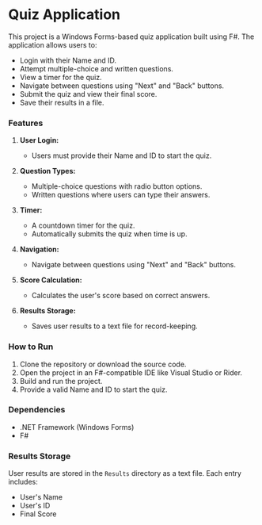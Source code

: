 #  Quiz Application

This project is a Windows Forms-based quiz application built using F#. The application allows users to:

- Login with their Name and ID.
- Attempt multiple-choice and written questions.
- View a timer for the quiz.
- Navigate between questions using "Next" and "Back" buttons.
- Submit the quiz and view their final score.
- Save their results in a file.

### Features

1. **User Login:**

   - Users must provide their Name and ID to start the quiz.

2. **Question Types:**

   - Multiple-choice questions with radio button options.
   - Written questions where users can type their answers.

3. **Timer:**

   - A countdown timer for the quiz.
   - Automatically submits the quiz when time is up.

4. **Navigation:**

   - Navigate between questions using "Next" and "Back" buttons.

5. **Score Calculation:**

   - Calculates the user's score based on correct answers.

6. **Results Storage:**
   - Saves user results to a text file for record-keeping.

### How to Run

1. Clone the repository or download the source code.
2. Open the project in an F#-compatible IDE like Visual Studio or Rider.
3. Build and run the project.
4. Provide a valid Name and ID to start the quiz.

### Dependencies

- .NET Framework (Windows Forms)
- F#

### Results Storage

User results are stored in the `Results` directory as a text file. Each entry includes:

- User's Name
- User's ID
- Final Score

<!-- this is youssef comment -->
